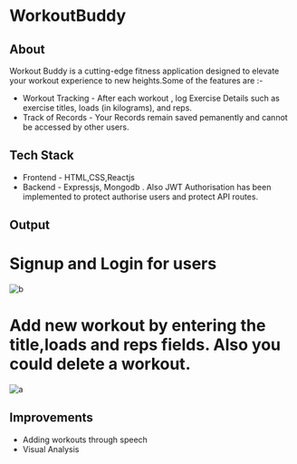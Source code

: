 # WorkoutBuddy
## About
Workout Buddy is a cutting-edge fitness application designed to elevate your workout experience to new heights.Some of the features are :-
+ Workout Tracking - After each workout , log Exercise Details such as exercise titles, loads (in kilograms), and reps.
+ Track of Records - Your Records remain saved pemanently and cannot be accessed by other users.
## Tech Stack 
+ Frontend - HTML,CSS,Reactjs
+ Backend - Expressjs, Mongodb
 . Also JWT Authorisation has been implemented to protect authorise users and protect API routes.
## Output

# Signup and Login for users
![b](https://github.com/ap766/WorkoutBuddy/assets/79255079/676ef739-5916-4226-a558-99eccd8f52b6)
# Add new workout by entering the title,loads and reps fields. Also you could delete a workout.
![a](https://github.com/ap766/WorkoutBuddy/assets/79255079/e485955c-e931-4b84-9e84-a7ae06841fb6)

## Improvements
+ Adding workouts through speech
+ Visual Analysis 
  
